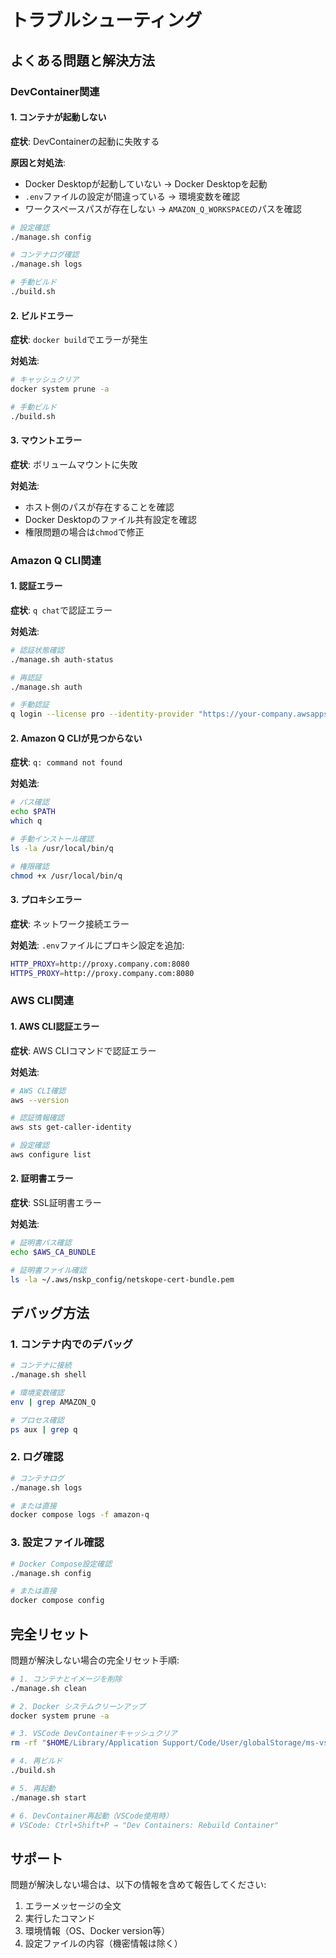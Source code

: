 # トラブルシューティング

## よくある問題と解決方法

### DevContainer関連

#### 1. コンテナが起動しない

**症状**: DevContainerの起動に失敗する

**原因と対処法**:
- Docker Desktopが起動していない → Docker Desktopを起動
- `.env`ファイルの設定が間違っている → 環境変数を確認
- ワークスペースパスが存在しない → `AMAZON_Q_WORKSPACE`のパスを確認

```bash
# 設定確認
./manage.sh config

# コンテナログ確認
./manage.sh logs

# 手動ビルド
./build.sh
```

#### 2. ビルドエラー

**症状**: `docker build`でエラーが発生

**対処法**:
```bash
# キャッシュクリア
docker system prune -a

# 手動ビルド
./build.sh
```

#### 3. マウントエラー

**症状**: ボリュームマウントに失敗

**対処法**:
- ホスト側のパスが存在することを確認
- Docker Desktopのファイル共有設定を確認
- 権限問題の場合は`chmod`で修正

### Amazon Q CLI関連

#### 1. 認証エラー

**症状**: `q chat`で認証エラー

**対処法**:
```bash
# 認証状態確認
./manage.sh auth-status

# 再認証
./manage.sh auth

# 手動認証
q login --license pro --identity-provider "https://your-company.awsapps.com/start" --region "us-east-1"
```

#### 2. Amazon Q CLIが見つからない

**症状**: `q: command not found`

**対処法**:
```bash
# パス確認
echo $PATH
which q

# 手動インストール確認
ls -la /usr/local/bin/q

# 権限確認
chmod +x /usr/local/bin/q
```

#### 3. プロキシエラー

**症状**: ネットワーク接続エラー

**対処法**:
`.env`ファイルにプロキシ設定を追加:
```bash
HTTP_PROXY=http://proxy.company.com:8080
HTTPS_PROXY=http://proxy.company.com:8080
```

### AWS CLI関連

#### 1. AWS CLI認証エラー

**症状**: AWS CLIコマンドで認証エラー

**対処法**:
```bash
# AWS CLI確認
aws --version

# 認証情報確認
aws sts get-caller-identity

# 設定確認
aws configure list
```

#### 2. 証明書エラー

**症状**: SSL証明書エラー

**対処法**:
```bash
# 証明書パス確認
echo $AWS_CA_BUNDLE

# 証明書ファイル確認
ls -la ~/.aws/nskp_config/netskope-cert-bundle.pem
```

## デバッグ方法

### 1. コンテナ内でのデバッグ

```bash
# コンテナに接続
./manage.sh shell

# 環境変数確認
env | grep AMAZON_Q

# プロセス確認
ps aux | grep q
```

### 2. ログ確認

```bash
# コンテナログ
./manage.sh logs

# または直接
docker compose logs -f amazon-q
```

### 3. 設定ファイル確認

```bash
# Docker Compose設定確認
./manage.sh config

# または直接
docker compose config
```

## 完全リセット

問題が解決しない場合の完全リセット手順:

```bash
# 1. コンテナとイメージを削除
./manage.sh clean

# 2. Docker システムクリーンアップ
docker system prune -a

# 3. VSCode DevContainerキャッシュクリア
rm -rf "$HOME/Library/Application Support/Code/User/globalStorage/ms-vscode-remote.remote-containers"

# 4. 再ビルド
./build.sh

# 5. 再起動
./manage.sh start

# 6. DevContainer再起動（VSCode使用時）
# VSCode: Ctrl+Shift+P → "Dev Containers: Rebuild Container"
```

## サポート

問題が解決しない場合は、以下の情報を含めて報告してください:

1. エラーメッセージの全文
2. 実行したコマンド
3. 環境情報（OS、Docker version等）
4. 設定ファイルの内容（機密情報は除く）
